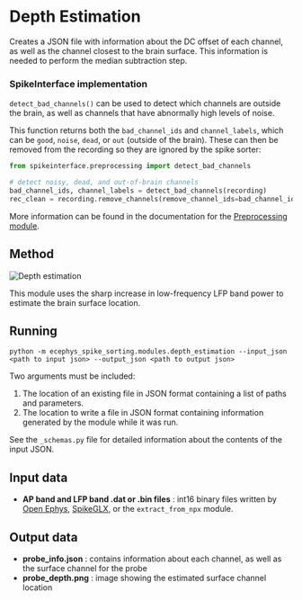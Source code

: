 # Depth Estimation

Creates a JSON file with information about the DC offset of each channel, as well as the channel closest to the brain surface. This information is needed to perform the median subtraction step.

### SpikeInterface implementation

`detect_bad_channels()` can be used to detect which channels are outside the brain, as well as channels that have abnormally high levels of noise.

This function returns both the `bad_channel_ids` and `channel_labels`, which can be `good`, `noise`, `dead`, or `out` (outside of the brain). These can then be removed from the recording so they are ignored by the spike sorter:

```python
from spikeinterface.preprocessing import detect_bad_channels

# detect noisy, dead, and out-of-brain channels
bad_channel_ids, channel_labels = detect_bad_channels(recording)
rec_clean = recording.remove_channels(remove_channel_ids=bad_channel_ids)

```

More information can be found in the documentation for the [Preprocessing module](https://spikeinterface.readthedocs.io/en/latest/modules/preprocessing.html).

## Method

![Depth estimation](images/probe_depth.png "Surface estimation method")

This module uses the sharp increase in low-frequency LFP band power to estimate the brain surface location.

## Running

```
python -m ecephys_spike_sorting.modules.depth_estimation --input_json <path to input json> --output_json <path to output json>
```
Two arguments must be included:
1. The location of an existing file in JSON format containing a list of paths and parameters.
2. The location to write a file in JSON format containing information generated by the module while it was run.

See the `_schemas.py` file for detailed information about the contents of the input JSON.

## Input data

- **AP band and LFP band .dat or .bin files** : int16 binary files written by [Open Ephys](https://github.com/open-ephys/plugin-GUI), [SpikeGLX](https://github.com/billkarsh/spikeglx), or the `extract_from_npx` module.


## Output data

- **probe_info.json** : contains information about each channel, as well as the surface channel for the probe
- **probe_depth.png** : image showing the estimated surface channel location